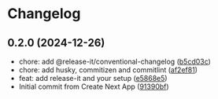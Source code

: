 # Changelog

## 0.2.0 (2024-12-26)

* chore: add @release-it/conventional-changelog ([b5cd03c](https://github.com/henrique-blue/versioning-test/commit/b5cd03c))
* chore: add husky, commitizen and commitlint ([af2ef81](https://github.com/henrique-blue/versioning-test/commit/af2ef81))
* feat: add release-it and your setup ([e5868e5](https://github.com/henrique-blue/versioning-test/commit/e5868e5))
* Initial commit from Create Next App ([91390bf](https://github.com/henrique-blue/versioning-test/commit/91390bf))
